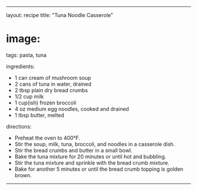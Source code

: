 ---

layout: recipe
title: "Tuna Noodle Casserole"
# image:
tags: pasta, tuna

ingredients:
- 1 can cream of mushroom soup
- 2 cans of tuna in water, drained
- 2 tbsp plain dry bread crumbs
- 1/2 cup milk
- 1 cup(ish) frozen broccoli
- 4 oz medium egg noodles, cooked and drained
- 1 tbsp butter, melted

directions:
- Preheat the oven to 400°F.
- Stir the soup, milk, tuna, broccoli, and noodles in a casserole dish.
- Stir the bread crumbs and butter in a small bowl.
- Bake the tuna mixture for 20 minutes or until hot and bubbling.
- Stir the tuna mixture and sprinkle with the bread crumb mixture.
- Bake for another 5 minutes or until the bread crumb topping is golden brown.

---
